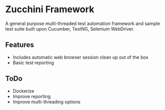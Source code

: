 # Zucchini Framework

A general purpose multi-threaded test automation framework and sample test suite 
built upon Cucumber, TestNG, Selenium WebDriver.

## Features
* Includes automatic web browser session clean up out of the box
* Basic test reporting

## ToDo
* Dockerize
* Improve reporting
* Improve multi-threading options
